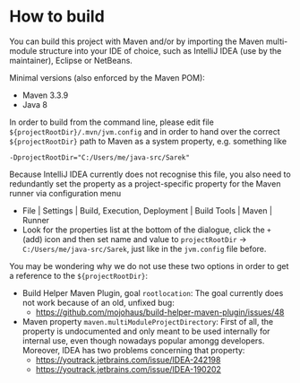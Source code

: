 # How to build

You can build this project with Maven and/or by importing the Maven multi-module structure into your IDE of choice, such
as IntelliJ IDEA (use by the maintainer), Eclipse or NetBeans.

Minimal versions (also enforced by the Maven POM):
  * Maven 3.3.9
  * Java 8

In order to build from the command line, please edit file `${projectRootDir}/.mvn/jvm.config` and in order to hand over
the correct `${projectRootDir}` path to Maven as a system property, e.g. something like

```text
-DprojectRootDir="C:/Users/me/java-src/Sarek"
```

Because IntelliJ IDEA currently does not recognise this file, you also need to redundantly set the property as a
project-specific property for the Maven runner via configuration menu  
  * File | Settings | Build, Execution, Deployment | Build Tools | Maven | Runner
  * Look for the properties list at the bottom of the dialogue, click the `+` (add) icon and then set name and value to
    `projectRootDir` → `C:/Users/me/java-src/Sarek`, just like in the `jvm.config` file before.

You may be wondering why we do not use these two options in order to get a reference to the `${projectRootDir}`:
  * Build Helper Maven Plugin, goal `rootlocation`: The goal currently does not work because of an old, unfixed bug:
      * https://github.com/mojohaus/build-helper-maven-plugin/issues/48
  * Maven property `maven.multiModuleProjectDirectory`: First of all, the property is undocumented and only meant to be
    used internally for internal use, even though nowadays popular amongg developers. Moreover, IDEA has two problems
    concerning that property:
      * https://youtrack.jetbrains.com/issue/IDEA-242198
      * https://youtrack.jetbrains.com/issue/IDEA-190202 
